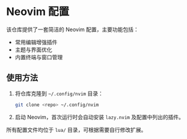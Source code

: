 # Neovim 配置

该仓库提供了一套简洁的 Neovim 配置，主要功能包括：

- 常用编辑增强插件
- 主题与界面优化
- 内置终端与窗口管理

## 使用方法

1. 将仓库克隆到 `~/.config/nvim` 目录：
   ```bash
   git clone <repo> ~/.config/nvim
   ```
2. 启动 Neovim，首次运行时会自动安装 `lazy.nvim` 及配置中列出的插件。

所有配置文件均位于 `lua/` 目录，可根据需要自行修改扩展。
